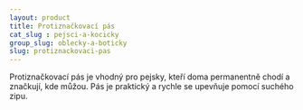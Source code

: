 ```yaml
---
layout: product
title: Protiznačkovací pás
cat_slug : pejsci-a-kocicky
group_slug: oblecky-a-boticky
slug: protiznackovaci-pas
---
```


Protiznačkovací pás je vhodný pro pejsky, kteří doma permanentně chodí a značkují, kde můžou. Pás je praktický a rychle se upevňuje pomocí suchého zipu.

